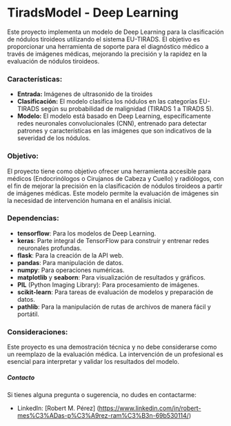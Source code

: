 # TiradsModel - Deep Learning
Este proyecto implementa un modelo de Deep Learning para la clasificación de nódulos tiroideos utilizando el sistema EU-TIRADS. El objetivo es proporcionar una herramienta de soporte para el diagnóstico médico a través de imágenes médicas, mejorando la precisión y la rapidez en la evaluación de nódulos tiroideos.


### Características:

* **Entrada:** Imágenes de ultrasonido de la tiroides 
* **Clasificación:** El modelo clasifica los nódulos en las categorías EU-TIRADS según su probabilidad de malignidad (TIRADS 1 a TIRADS 5).
* **Modelo:** El modelo está basado en Deep Learning, específicamente redes neuronales convolucionales (CNN), entrenado para detectar patrones y características en las imágenes que son indicativos de la severidad de los nódulos.

### Objetivo:

El proyecto tiene como objetivo ofrecer una herramienta accesible para médicos (Endocrinólogos o Cirujanos de Cabeza y Cuello) y radiólogos, con el fin de mejorar la precisión en la clasificación de nódulos tiroideos a partir de imágenes médicas. Este modelo permite la evaluación de imágenes sin la necesidad de intervención humana en el análisis inicial.


### Dependencias:

- **tensorflow**: Para los modelos de Deep Learning.
- **keras**: Parte integral de TensorFlow para construir y entrenar redes neuronales profundas.
- **flask**: Para la creación de la API web.
- **pandas**: Para manipulación de datos.
- **numpy**: Para operaciones numéricas.
- **matplotlib** y **seaborn**: Para visualización de resultados y gráficos.
- **PIL** (Python Imaging Library): Para procesamiento de imágenes.
- **scikit-learn**: Para tareas de evaluación de modelos y preparación de datos.
- **pathlib**: Para la manipulación de rutas de archivos de manera fácil y portátil.


### Consideraciones:

Este proyecto es una demostración técnica y no debe considerarse como un reemplazo de la evaluación médica. La intervención de un profesional es esencial para interpretar y validar los resultados del modelo.




##### Contacto

Si tienes alguna pregunta o sugerencia, no dudes en contactarme:

- LinkedIn: [Robert M. Pérez] (https://www.linkedin.com/in/robert-mes%C3%ADas-p%C3%A9rez-ram%C3%B3n-69b530114/)


